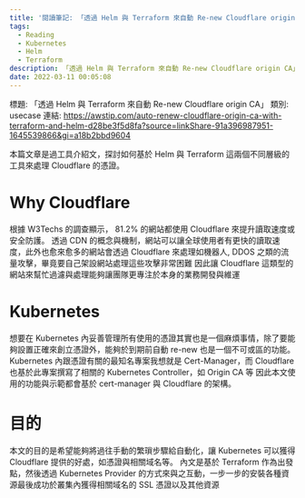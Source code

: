 ```yaml
---
title: '閱讀筆記: 「透過 Helm 與 Terraform 來自動 Re-new Cloudflare origin CA」'
tags:
  - Reading
  - Kubernetes
  - Helm
  - Terraform
description: 「透過 Helm 與 Terraform 來自動 Re-new Cloudflare origin CA」
date: 2022-03-11 00:05:08
---
```


標題: 「透過 Helm 與 Terraform 來自動 Re-new Cloudflare origin CA」
類別: usecase
連結: https://awstip.com/auto-renew-cloudflare-origin-ca-with-terraform-and-helm-d28be3f5d8fa?source=linkShare-91a396987951-1645539866&gi=a18b2bbd9604

本篇文章是過工具介紹文，探討如何基於 Helm 與 Terraform 這兩個不同層級的工具來處理 Cloudflare 的憑證。

# Why Cloudflare
根據 W3Techs 的調查顯示， 81.2% 的網站都使用 Cloudflare 來提升讀取速度或安全防護。
透過 CDN 的概念與機制，網站可以讓全球使用者有更快的讀取速度，此外也愈來愈多的網站會透過 Cloudflare 來處理如機器人, DDOS 之類的流量攻擊，畢竟要自己架設網站處理這些攻擊非常困難
因此讓 Cloudflare 這類型的網站來幫忙過濾與處理能夠讓團隊更專注於本身的業務開發與維運

# Kubernetes
想要在 Kubernetes 內妥善管理所有使用的憑證其實也是一個麻煩事情，除了要能夠設置正確來創立憑證外，能夠於到期前自動 re-new 也是一個不可或區的功能。
Kubernetes 內跟憑證有關的最知名專案我想就是 Cert-Manager，而 Cloudflare 也基於此專案撰寫了相關的 Kubernetes Controller，如 Origin CA 等
因此本文使用的功能與示範都會基於 cert-manager 與 Cloudflare 的架構。

# 目的
本文的目的是希望能夠將過往手動的繁瑣步驟給自動化，讓 Kubernetes 可以獲得 Cloudflare 提供的好處，如憑證與相關域名等。
內文是基於 Terraform 作為出發點，然後透過 Kubernetes Provider 的方式來與之互動，一步一步的安裝各種資源最後成功於叢集內獲得相關域名的 SSL 憑證以及其他資源

